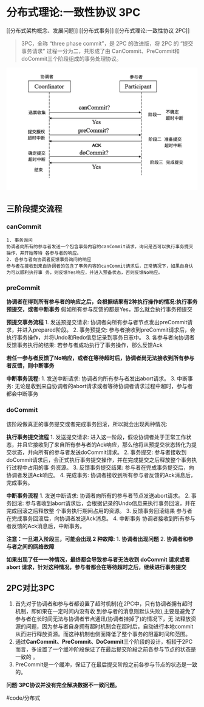 # 分布式理论:一致性协议 3PC 
[[分布式架构概念、发展问题]]
[[分布式事务]]
[[分布式理论:一致性协议 2PC]]

> 3PC，全称 “three phase commit”，是 2PC 的改进版，将 2PC 的 “提交事务请求” 过程一分为二，共形成了由 CanCommit、PreCommit和doCommit三个阶段组成的事务处理协议。   

![](%E5%88%86%E5%B8%83%E5%BC%8F%E7%90%86%E8%AE%BA%E4%B8%80%E8%87%B4%E6%80%A7%E5%8D%8F%E8%AE%AE%203PC/page22image27379744.png) 
## 三阶段提交流程 
### canCommit
	1. 事务询问
	协调者向所有的参与者发送一个包含事务内容的canCommit请求，询问是否可以执行事务提交操作，并开始等待 各参与者的响应。 
	2. 各参与者向协调者反馈事务询问的响应 
	参与者在接收到来自协调者的包含了事务内容的canCommit请求后，正常情况下，如果自身认为可以顺利执行事 务，则反馈Yes响应，并进入预备状态，否则反馈No响应。 	 

### preCommit
**协调者在得到所有参与者的响应之后，会根据结果有2种执行操作的情况:执行事务预提交，或者中断事务** 
假如所有参与反馈的都是Yes，那么就会执行事务预提交 

**预提交事务流程**
	1. 发送预提交请求: 
	协调者向所有参与者节点发出preCommit请求，并进入prepared阶段。 
	2. 事务预提交: 
	参与者接收到preCommit请求后，会执行事务操作，并将Undo和Redo信息记录到事务日志中。 
	3. 各参与者向协调者反馈事务执行的结果: 
	若参与者成功执行了事务操作，那么反馈Ack 

**若任一参与者反馈了No响应，或者在等待超时后，协调者尚无法接收到所有参与者反馈，则中断事务** 

**中断事务流程:** 
	1. 发送中断请求: 
	协调者向所有参与者发出abort请求。 
	3. 中断事务: 
	无论是收到来自协调者的abort请求或者等待协调者请求过程中超时，参与者都会中断事务 

### doCommit
该阶段做真正的事务提交或者完成事务回滚，所以就会出现两种情况: 

**执行事务提交流程**
	1. 发送提交请求: 
	进入这一阶段，假设协调者处于正常工作状态，并且它接收到了来自所有参与者的Ack响应，那么他将从预提交状态转化为提交状态，并向所有的参与者发送doCommit请求。 
	2. 事务提交: 
	参与者接收到doCommit请求后，会正式执行事务提交操作，并在完成提交之后释放整个事务执行过程中占用的事 务资源。 
	3. 反馈事务提交结果: 
	参与者在完成事务提交后，向协调者发送Ack响应。 
	4. 完成事务: 
	协调者接收到所有参与者反馈的Ack消息后，完成事务。 

**中断事务流程** 
	1. 发送中断请求:
	协调者向所有的参与者节点发送abort请求。 
	2. 事务回滚:
	参与者收到abort请求后，会根据记录的Undo信息来执行事务回滚，并在完成回滚之后释放整 个事务执行期间占用的资源。 
	3. 反馈事务回滚结果 
	参与者在完成事务回滚后，向协调者发送Ack消息。 
	4. 中断事务 
	协调者接收到所有参与者反馈的Ack消息后，中断事务。 

**注意：一旦进入阶段三，可能会出现 2 种故障:** 
	1. **协调者出现问题**
	2. **协调者和参与者之间的网络故障** 
	
**如果出现了任一一种情况，最终都会导致参与者无法收到 doCommit 请求或者 abort 请求，针对这种情况，参与者都会在等待超时之后，继续进行事务提交** 


## 2PC对比3PC 
1. 首先对于协调者和参与者都设置了超时机制(在2PC中，只有协调者拥有超时机制，即如果在一定时间内没有收 到参与者的消息则默认失败),主要是避免了参与者在长时间无法与协调者节点通讯(协调者挂掉了)的情况下，无 法释放资源的问题，因为参与者自身拥有超时机制会在超时后，自动进行本地commit从而进行释放资源。而这种机制也侧面降低了整个事务的阻塞时间和范围。 
2. 通过**CanCommit、PreCommit、DoCommit**三个阶段的设计，相较于2PC而言，多设置了一个缓冲阶段保证了在最后提交阶段之前各参与节点的状态是一致的 。 
3. PreCommit是一个缓冲，保证了在最后提交阶段之前各参与节点的状态是一致的。 

**问题:3PC协议并没有完全解决数据不一致问题。** 

#code/分布式